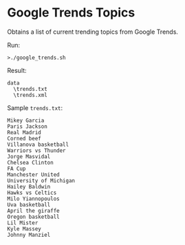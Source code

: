 # Google Trends Topics

Obtains a list of current trending topics from Google Trends.

Run:

```
>./google_trends.sh
```

Result:

```
data
  \trends.txt
  \trends.xml
```

Sample `trends.txt`:

```
Mikey Garcia
Paris Jackson
Real Madrid
Corned beef
Villanova basketball
Warriors vs Thunder
Jorge Masvidal
Chelsea Clinton
FA Cup
Manchester United
University of Michigan
Hailey Baldwin
Hawks vs Celtics
Milo Yiannopoulos
Uva basketball
April the giraffe
Oregon basketball
Lil Mister
Kyle Massey
Johnny Manziel
```